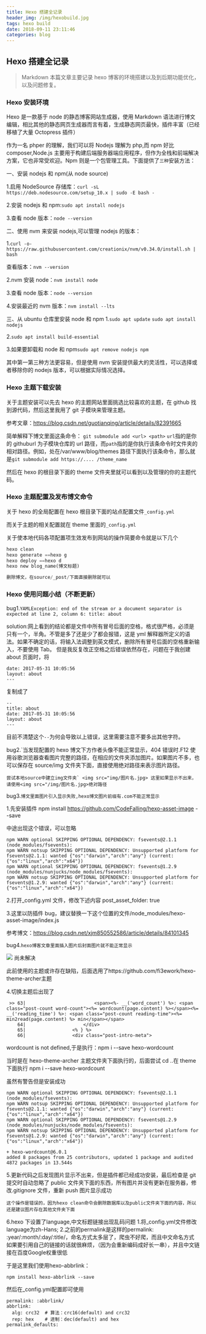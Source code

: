 ```yaml
---
title: Hexo 搭建全记录
header_img: /img/hexobuild.jpg
tags: hexo build
date: 2018-09-11 23:11:46
categories: blog
---
```


## Hexo 搭建全记录

> Markdown 本篇文章主要记录 hexo 博客的环境搭建以及到后期功能优化，以及问题修复。

### Hexo 安装环境

Hexo 是一款基于 node 的静态博客网站生成器，使用 Markdown 语法进行博文编辑，相比其他的静态网页生成器而言有着，生成静态网页最快，插件丰富（已经移植了大量 Octopress 插件）

作为一名 phper 的理解，我们可以将 Nodejs 理解为 php,而 npm 好比 composer,Node.js 主要用于构建后端服务器端应用程序，但作为全栈和前端解决方案，它也非常受欢迎。Npm 则是一个包管理工具。下面提供了`三种`安装方法：

一、安装 nodejs 和 npm(从 node source)

1.启用 NodeSource 存储库：`curl -sL https://deb.nodesource.com/setup_10.x | sudo -E bash -`

2.安装 nodejs 和 npm:`sudo apt install nodejs`

3.查看 node 版本：`node --version`

二、使用 nvm 来安装 nodejs,可以管理 nodejs 的版本：

1.`curl -o- https://raw.githubusercontent.com/creationix/nvm/v0.34.0/install.sh | bash`

查看版本：`nvm --version`

2.nvm 安装 node：`nvm install node`

3.查看 node 版本：`node --version`

4.安装最近的 nvm 版本：`nvm install --lts`

三、从 ubuntu 仓库里安装 node 和 npm 1.`sudo apt update`
`sudo apt install nodejs`

2.`sudo apt install build-essential`

3.如果要卸载和 node 和 npm`sudo apt remove nodejs npm`

其中第一第三种方法更容易，但是使用 nvm 安装提供最大的灵活性，可以选择或者移除你的 nodejs 版本，可以根据实际情况选择。

### Hexo 主题下载安装

关于主题安装可以先去 hexo 的主题网站里面挑选比较喜欢的主题，在 github 找到源代码，然后这里我用了 git 子模块来管理主题。

参考文章：https://blog.csdn.net/guotianqing/article/details/82391665

简单解释下博文里面这条命令：
`git submodule add <url> <path>`
`url`指的是你的 githuburl 为子模块仓库的 url 路径，而`path`指的是你执行该条命令时文件夹的相对路径。例如，处在/var/www/blog/themes 路径下面执行该条命令，那么就是`git submodule add https://.... /theme_name`

然后在 hexo 的根目录下面的 theme 文件夹里就可以看到以及管理的你的主题代码。

### Hexo 主题配置及发布博文命令

关于 hexo 的全局配置在 hexo 根目录下面的站点配置文件`_config.yml`

而关于主题的相关配置就在 theme 里面的`_config.yml`

关于使本地代码各项配置项生效发布到网站的操作简要命令就是以下几个

```python
hexo clean
hexo generate ==hexo g
hexo deploy ==hexo d
hexo new blog_name(博文标题)

删除博文，在source/_post/下面直接删除就可以
```

### Hexo 使用问题小结（不断更新）

bug1.`YAMLException: end of the stream or a document separator is expected at line 2, column 6: title: about`

solution:网上看到的结论都是文件中所有冒号后面的空格，格式很严格，必须是只有一个，半角。不管是多了还是少了都会报错，这是 yml 解释器所定义的语法。如果不确定的话，将输入法调整到英文模式，删除所有冒号后面的空格重新输入，不要使用 Tab。
但是我反复改正空格之后错误依然存在，问题在于我创建 about 页面时，将

```title: about
date: 2017-05-31 10:05:56
layout: about
---
```

复制成了

```
--
title: about
date: 2017-05-31 10:05:56
layout: about
---
```

目前不清楚这个`--`为何会导致以上错误，这里需要注意不要多出其他字符。

bug2.`当发现配置的 hexo 博文下方作者头像不能正常显示，404 错误时.F12 使用谷歌浏览器查看图片完整的路径，在相应的文件夹添加图片。如果图片不多，也可以保存在 source/img 文件夹下面，直接使用绝对路径来表示图片路径。

`` 尝试本地source中建立img文件夹` <img src="img/图片名.jpg> 这里如果显示不出来，请使用<img src="/img/图片名.jpg>绝对路径 ``

bug3.`博文里面图片引入显示失败,hexo博文图片前缀有.com不能正常显示`

1.先安装插件
npm install https://github.com/CodeFalling/hexo-asset-image --save

中途出现这个错误，可以忽略

```
npm WARN optional SKIPPING OPTIONAL DEPENDENCY: fsevents@2.1.1 (node_modules/fsevents):
npm WARN notsup SKIPPING OPTIONAL DEPENDENCY: Unsupported platform for fsevents@2.1.1: wanted {"os":"darwin","arch":"any"} (current: {"os":"linux","arch":"x64"})
npm WARN optional SKIPPING OPTIONAL DEPENDENCY: fsevents@1.2.9 (node_modules/nunjucks/node_modules/fsevents):
npm WARN notsup SKIPPING OPTIONAL DEPENDENCY: Unsupported platform for fsevents@1.2.9: wanted {"os":"darwin","arch":"any"} (current: {"os":"linux","arch":"x64"})
```

2.打开\_config.yml 文件，修改下述内容
post_asset_folder: true

3.这里以防插件 bug，建议替换一下这个位置的文件/node_modules/hexo-asset-image/index.js

参考博文：https://blog.csdn.net/xjm850552586/article/details/84101345

bug4.`hexo博客文章里面插入图片后封面图片就不能正常显示`

![](http://localhost:4000/img/pic_bug.jpg)
尚未解决

此前使用的主题或许存在缺陷，后面选用了https://github.com/fi3ework/hexo-theme-archer主题

4.切换主题后出现了

```
 >> 63|                         <span><%- __('word_count') %>: <span class="post-count word-count"><%= wordcount(page.content) %></span><%= __('reading_time') %>: <span class="post-count reading-time"><%= min2read(page.content) %> min</span></span>
    64|                     </div>
    65|                 <% } %>
    66|                 <div class="post-intro-meta">
```

wordcount is not defined,于是执行：npm i --save hexo-wordcount

当时是在 hexo-theme-archer 主题文件夹下面执行的，后面尝试 cd ..在 theme 下面执行 npm i --save hexo-wordcount

虽然有警告但是安装成功

```
npm WARN optional SKIPPING OPTIONAL DEPENDENCY: fsevents@2.1.1 (node_modules/fsevents):
npm WARN notsup SKIPPING OPTIONAL DEPENDENCY: Unsupported platform for fsevents@2.1.1: wanted {"os":"darwin","arch":"any"} (current: {"os":"linux","arch":"x64"})
npm WARN optional SKIPPING OPTIONAL DEPENDENCY: fsevents@1.2.9 (node_modules/nunjucks/node_modules/fsevents):
npm WARN notsup SKIPPING OPTIONAL DEPENDENCY: Unsupported platform for fsevents@1.2.9: wanted {"os":"darwin","arch":"any"} (current: {"os":"linux","arch":"x64"})

+ hexo-wordcount@6.0.1
added 8 packages from 25 contributors, updated 1 package and audited 4872 packages in 13.544s
```

5.更新代码之后发现图片显示不出来，但是插件都已经成功安装，最后检查是 git 提交时自动忽略了 public 文件夹下面的东西，所有图片并没有更新在服务器，修改.gitignore 文件，重新 push 图片显示成功

`这个操作是错误的，因为hexo clean命令会删除数据库以及public文件夹下面的内容，所以还是建议图片存在其他文件夹下面`


6.hexo 下设置了language,中文标题链接出现乱码问题
1.将_config.yml文件修改language为zh-Hans;
2.之前的permalink是这样的permalink: :year/:month/:day/:title/，命名方式太多层了，爬虫不好爬，而且中文命名方式如果要引用自己的链接的话就很麻烦，（因为会重新编码成好长一串），并且中文链接在百度Google权重很低

于是这里我们使用hexo-abbrlink：
```
npm install hexo-abbrlink --save
```
然后在_config.yml配置即可使用
```
permalink: :abbrlink/
abbrlink:
  alg: crc32  # 算法：crc16(default) and crc32
  rep: hex    # 进制：dec(default) and hex
permalink_defaults:
```